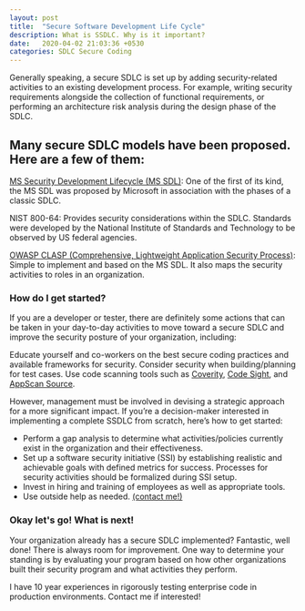 ```yaml
---
layout: post
title:  "Secure Software Development Life Cycle"
description: What is SSDLC. Why is it important?
date:   2020-04-02 21:03:36 +0530
categories: SDLC Secure Coding
---
```

Generally speaking, a secure SDLC is set up by adding security-related activities to an existing development process. For example, writing security requirements alongside the collection of functional requirements, or performing an architecture risk analysis during the design phase of the SDLC.

## Many secure SDLC models have been proposed. Here are a few of them:

[MS Security Development Lifecycle (MS SDL)](http://www.microsoft.com/en-us/sdl/default.aspx): One of the first of its kind, the MS SDL was proposed by Microsoft in association with the phases of a classic SDLC.

NIST 800-64: Provides security considerations within the SDLC. Standards were developed by the National Institute of Standards and Technology to be observed by US federal agencies.

[OWASP CLASP (Comprehensive, Lightweight Application Security Process)](https://www.owasp.org/index.php/CLASP_Concepts): Simple to implement and based on the MS SDL. It also maps the security activities to roles in an organization.

### How do I get started?
If you are a developer or tester, there are definitely some actions that can be taken in your day-to-day activities to move toward a secure SDLC and improve the security posture of your organization, including:

Educate yourself and co-workers on the best secure coding practices and available frameworks for security.
Consider security when building/planning for test cases.
Use code scanning tools such as [Coverity](https://scan.coverity.com/), [Code Sight](https://www.componentsource.com/product/code-sight), and [AppScan Source](https://www.ibm.com/developerworks/library/se-sourcescanbest/index.html).

However, management must be involved in devising a strategic approach for a more significant impact. If you’re a decision-maker interested in implementing a complete SSDLC from scratch, here’s how to get started:

* Perform a gap analysis to determine what activities/policies currently exist in the organization and their effectiveness.
* Set up a software security initiative (SSI) by establishing realistic and achievable goals with defined metrics for success. Processes for security activities should be formalized during SSI setup.
* Invest in hiring and training of employees as well as appropriate tools.
* Use outside help as needed. [(contact me!)](mailto:alexyang@tutanota.com)

### Okay let's go! What is next!

Your organization already has a secure SDLC implemented? Fantastic, well done! There is always room for improvement. One way to determine your standing is by evaluating your program based on how other organizations built their security program and what activities they perform.

I have 10 year experiences in rigorously testing enterprise code in production environments. Contact me if interested!
